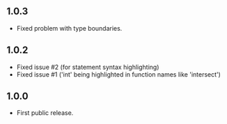 ## 1.0.3
* Fixed problem with type boundaries.

## 1.0.2
* Fixed issue #2 (for statement syntax highlighting)
* Fixed issue #1 ('int' being highlighted in function names like 'intersect')

## 1.0.0
* First public release.
